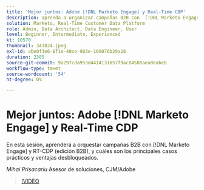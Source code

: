 ```yaml
---
title: 'Mejor juntos: Adobe [!DNL Marketo Engage] y Real-Time CDP'
description: aprenda a organizar campañas B2B con  [!DNL Marketo Engage] y RT-CDP (edición B2B)
solution: Marketo, Real-Time Customer Data Platform
role: Admin, Data Architect, Data Engineer, User
level: Beginner, Intermediate, Experienced
kt: 10570
thumbnail: 343824.jpeg
exl-id: abe0f3e6-8f1e-40ce-903e-109076b29a28
duration: 2385
source-git-commit: 9a297cda953d4414131657f9ac84580aea0eabeb
workflow-type: tm+mt
source-wordcount: '54'
ht-degree: 0%

---
```


# Mejor juntos: Adobe [!DNL Marketo Engage] y Real-Time CDP

En esta sesión, aprenderá a orquestar campañas B2B con [!DNL Marketo Engage] y RT-CDP (edición B2B), y cuáles son los principales casos prácticos y ventajas desbloqueados.

*Mihai Prisacariu* Asesor de soluciones, CJM/Adobe

>[!VIDEO](https://video.tv.adobe.com/v/343824/?quality=12&learn=on)
